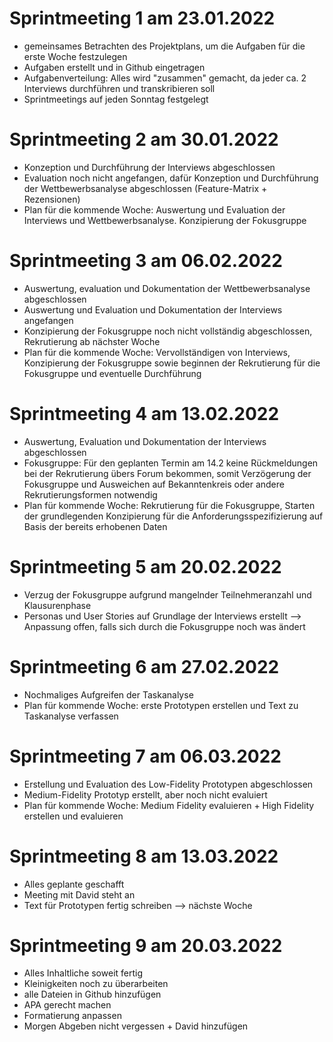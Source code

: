 # Sprintmeeting 1 am 23.01.2022

- gemeinsames Betrachten des Projektplans, um die Aufgaben für die erste Woche festzulegen
- Aufgaben erstellt und in Github eingetragen
- Aufgabenverteilung: Alles wird "zusammen" gemacht, da jeder ca. 2 Interviews durchführen und transkribieren soll
- Sprintmeetings auf jeden Sonntag festgelegt

# Sprintmeeting 2 am 30.01.2022

- Konzeption und Durchführung der Interviews abgeschlossen
- Evaluation noch nicht angefangen, dafür Konzeption und Durchführung der Wettbewerbsanalyse abgeschlossen (Feature-Matrix + Rezensionen)
- Plan für die kommende Woche: Auswertung und Evaluation der Interviews und Wettbewerbsanalyse. Konzipierung der Fokusgruppe

# Sprintmeeting 3 am 06.02.2022

- Auswertung, evaluation und Dokumentation  der Wettbewerbsanalyse abgeschlossen 
- Auswertung und Evaluation und Dokumentation der Interviews angefangen 
- Konzipierung der Fokusgruppe noch nicht vollständig abgeschlossen, Rekrutierung ab nächster Woche
- Plan für die kommende Woche: Vervollständigen von Interviews, Konzipierung der Fokusgruppe sowie beginnen der Rekrutierung für die Fokusgruppe und eventuelle Durchführung

# Sprintmeeting 4 am 13.02.2022

- Auswertung, Evaluation und Dokumentation der Interviews abgeschlossen
- Fokusgruppe: Für den geplanten Termin am 14.2 keine Rückmeldungen bei der Rekrutierung übers Forum bekommen, somit Verzögerung der Fokusgruppe und Ausweichen auf Bekanntenkreis oder andere Rekrutierungsformen notwendig
- Plan für kommende Woche: Rekrutierung für die Fokusgruppe, Starten der grundlegenden Konzipierung für die Anforderungsspezifizierung auf Basis der bereits erhobenen Daten

# Sprintmeeting 5 am 20.02.2022

- Verzug der Fokusgruppe aufgrund mangelnder Teilnehmeranzahl und Klausurenphase
- Personas und User Stories auf Grundlage der Interviews erstellt --> Anpassung offen, falls sich durch die Fokusgruppe noch was ändert

# Sprintmeeting 6 am 27.02.2022

- Nochmaliges Aufgreifen der Taskanalyse
- Plan für kommende Woche: erste Prototypen erstellen und Text zu Taskanalyse verfassen

# Sprintmeeting 7 am 06.03.2022

- Erstellung und Evaluation des Low-Fidelity Prototypen abgeschlossen
- Medium-Fidelity Prototyp erstellt, aber noch nicht evaluiert
- Plan für kommende Woche: Medium Fidelity evaluieren + High Fidelity erstellen und evaluieren

# Sprintmeeting 8 am 13.03.2022

- Alles geplante geschafft
- Meeting mit David steht an
- Text für Prototypen fertig schreiben --> nächste Woche

# Sprintmeeting 9 am 20.03.2022

- Alles Inhaltliche soweit fertig
- Kleinigkeiten noch zu überarbeiten
- alle Dateien in Github hinzufügen
- APA gerecht machen
- Formatierung anpassen
- Morgen Abgeben nicht vergessen + David hinzufügen

